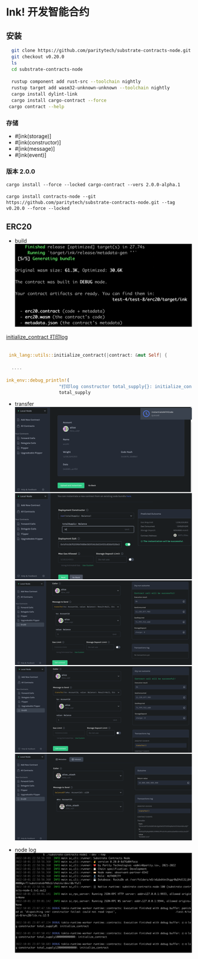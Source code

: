 # Ink! 开发智能合约

## 安装
``` bash
  git clone https://github.com/paritytech/substrate-contracts-node.git
  git checkout v0.20.0
  ls
  cd substrate-contracts-node

  rustup component add rust-src --toolchain nightly
  rustup target add wasm32-unknown-unknown --toolchain nightly
  cargo install dylint-link
  cargo install cargo-contract --force
 cargo contract --help
```

### 存储

- #[ink(storage)]
- #[ink(constructor)]
- #[ink(message)]
- #[ink(event)]

### 版本 2.0.0
```
cargo install --force --locked cargo-contract --vers 2.0.0-alpha.1

cargo install contracts-node --git https://github.com/paritytech/substrate-contracts-node.git --tag v0.20.0 --force --locked
```
## ERC20

- build
  ![bu](img/build.png)

[initialize_contract 打印log](https://github.com/lc-1010/test-4/blob/main/test-8/erc20/lib.rs#L61)

```rust

 ink_lang::utils::initialize_contract(|contract: &mut Self| {

  ....

ink_env::debug_println!(
                    "打印log constructor total_supply{}: initialize_contract ",
                    total_supply
```

- transfer
  ![tr](img/upload.png)
  ![tr](img/new.png)
  ![tr](img/call.png)
  ![tr](img/trs.png)
  ![tr](img/balance.png)

- node log
  ![log](img/log.png)
